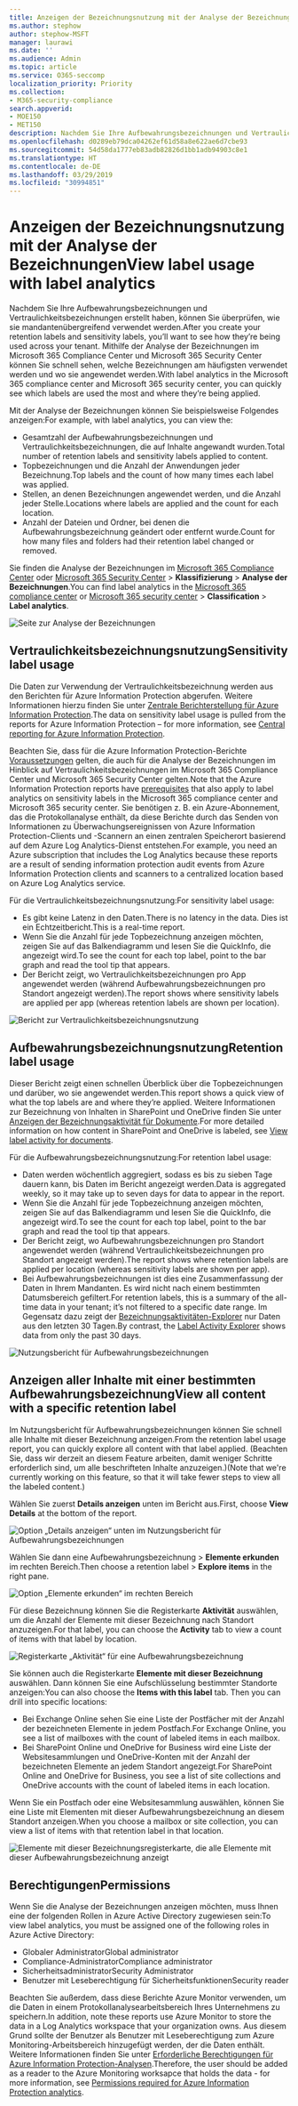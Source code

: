 ```yaml
---
title: Anzeigen der Bezeichnungsnutzung mit der Analyse der Bezeichnungen
ms.author: stephow
author: stephow-MSFT
manager: laurawi
ms.date: ''
ms.audience: Admin
ms.topic: article
ms.service: O365-seccomp
localization_priority: Priority
ms.collection:
- M365-security-compliance
search.appverid:
- MOE150
- MET150
description: Nachdem Sie Ihre Aufbewahrungsbezeichnungen und Vertraulichkeitsbezeichnungen erstellt haben, können Sie überprüfen, wie sie mandantenübergreifend verwendet werden. Mithilfe der Analyse der Bezeichnungen im Microsoft 365 Compliance Center und Microsoft 365 Security Center können Sie schnell sehen, welche Bezeichnungen am häufigsten verwendet werden und wo sie angewendet werden.
ms.openlocfilehash: d0289eb79dca04262ef61d58a8e622ae6d7cbe93
ms.sourcegitcommit: 54d58da1777eb83adb82826d1bb1adb94903c8e1
ms.translationtype: HT
ms.contentlocale: de-DE
ms.lasthandoff: 03/29/2019
ms.locfileid: "30994851"
---
```

# <a name="view-label-usage-with-label-analytics"></a><span data-ttu-id="9a34d-104">Anzeigen der Bezeichnungsnutzung mit der Analyse der Bezeichnungen</span><span class="sxs-lookup"><span data-stu-id="9a34d-104">View label usage with label analytics</span></span>

<span data-ttu-id="9a34d-105">Nachdem Sie Ihre Aufbewahrungsbezeichnungen und Vertraulichkeitsbezeichnungen erstellt haben, können Sie überprüfen, wie sie mandantenübergreifend verwendet werden.</span><span class="sxs-lookup"><span data-stu-id="9a34d-105">After you create your retention labels and sensitivity labels, you’ll want to see how they’re being used across your tenant.</span></span> <span data-ttu-id="9a34d-106">Mithilfe der Analyse der Bezeichnungen im Microsoft 365 Compliance Center und Microsoft 365 Security Center können Sie schnell sehen, welche Bezeichnungen am häufigsten verwendet werden und wo sie angewendet werden.</span><span class="sxs-lookup"><span data-stu-id="9a34d-106">With label analytics in the Microsoft 365 compliance center and Microsoft 365 security center, you can quickly see which labels are used the most and where they’re being applied.</span></span>

<span data-ttu-id="9a34d-107">Mit der Analyse der Bezeichnungen können Sie beispielsweise Folgendes anzeigen:</span><span class="sxs-lookup"><span data-stu-id="9a34d-107">For example, with label analytics, you can view the:</span></span>

- <span data-ttu-id="9a34d-108">Gesamtzahl der Aufbewahrungsbezeichnungen und Vertraulichkeitsbezeichnungen, die auf Inhalte angewandt wurden.</span><span class="sxs-lookup"><span data-stu-id="9a34d-108">Total number of retention labels and sensitivity labels applied to content.</span></span>
- <span data-ttu-id="9a34d-109">Topbezeichnungen und die Anzahl der Anwendungen jeder Bezeichnung.</span><span class="sxs-lookup"><span data-stu-id="9a34d-109">Top labels and the count of how many times each label was applied.</span></span>
- <span data-ttu-id="9a34d-110">Stellen, an denen Bezeichnungen angewendet werden, und die Anzahl jeder Stelle.</span><span class="sxs-lookup"><span data-stu-id="9a34d-110">Locations where labels are applied and the count for each location.</span></span>
- <span data-ttu-id="9a34d-111">Anzahl der Dateien und Ordner, bei denen die Aufbewahrungsbezeichnung geändert oder entfernt wurde.</span><span class="sxs-lookup"><span data-stu-id="9a34d-111">Count for how many files and folders had their retention label changed or removed.</span></span>

<span data-ttu-id="9a34d-112">Sie finden die Analyse der Bezeichnungen im [Microsoft 365 Compliance Center](https://compliance.microsoft.com/labelanalytics) oder [Microsoft 365 Security Center](https://security.microsoft.com/labelanalytics) > **Klassifizierung** > **Analyse der Bezeichnungen**.</span><span class="sxs-lookup"><span data-stu-id="9a34d-112">You can find label analytics in the [Microsoft 365 compliance center](https://compliance.microsoft.com/labelanalytics) or [Microsoft 365 security center](https://security.microsoft.com/labelanalytics) > **Classification** > **Label analytics**.</span></span>

![Seite zur Analyse der Bezeichnungen](media/label-analytics-page.png)

## <a name="sensitivity-label-usage"></a><span data-ttu-id="9a34d-114">Vertraulichkeitsbezeichnungsnutzung</span><span class="sxs-lookup"><span data-stu-id="9a34d-114">Sensitivity label usage</span></span>

<span data-ttu-id="9a34d-115">Die Daten zur Verwendung der Vertraulichkeitsbezeichnung werden aus den Berichten für Azure Information Protection abgerufen. Weitere Informationen hierzu finden Sie unter [Zentrale Berichterstellung für Azure Information Protection](https://docs.microsoft.com/de-DE/azure/information-protection/reports-aip).</span><span class="sxs-lookup"><span data-stu-id="9a34d-115">The data on sensitivity label usage is pulled from the reports for Azure Information Protection – for more information, see [Central reporting for Azure Information Protection](https://docs.microsoft.com/de-DE/azure/information-protection/reports-aip).</span></span>

<span data-ttu-id="9a34d-116">Beachten Sie, dass für die Azure Information Protection-Berichte [Voraussetzungen](https://docs.microsoft.com/de-DE/azure/information-protection/reports-aip#prerequisites-for-azure-information-protection-analytics) gelten, die auch für die Analyse der Bezeichnungen im Hinblick auf Vertraulichkeitsbezeichnungen im Microsoft 365 Compliance Center und Microsoft 365 Security Center gelten.</span><span class="sxs-lookup"><span data-stu-id="9a34d-116">Note that the Azure Information Protection reports have [prerequisites](https://docs.microsoft.com/de-DE/azure/information-protection/reports-aip#prerequisites-for-azure-information-protection-analytics) that also apply to label analytics on sensitivity labels in the Microsoft 365 compliance center and Microsoft 365 security center.</span></span> <span data-ttu-id="9a34d-117">Sie benötigen z. B. ein Azure-Abonnement, das die Protokollanalyse enthält, da diese Berichte durch das Senden von Informationen zu Überwachungsereignissen von Azure Information Protection-Clients und -Scannern an einen zentralen Speicherort basierend auf dem Azure Log Analytics-Dienst entstehen.</span><span class="sxs-lookup"><span data-stu-id="9a34d-117">For example, you need an Azure subscription that includes the Log Analytics because these reports are a result of sending information protection audit events from Azure Information Protection clients and scanners to a centralized location based on Azure Log Analytics service.</span></span>

<span data-ttu-id="9a34d-118">Für die Vertraulichkeitsbezeichnungsnutzung:</span><span class="sxs-lookup"><span data-stu-id="9a34d-118">For sensitivity label usage:</span></span>

- <span data-ttu-id="9a34d-119">Es gibt keine Latenz in den Daten.</span><span class="sxs-lookup"><span data-stu-id="9a34d-119">There is no latency in the data.</span></span> <span data-ttu-id="9a34d-120">Dies ist ein Echtzeitbericht.</span><span class="sxs-lookup"><span data-stu-id="9a34d-120">This is a real-time report.</span></span>
- <span data-ttu-id="9a34d-121">Wenn Sie die Anzahl für jede Topbezeichnung anzeigen möchten, zeigen Sie auf das Balkendiagramm und lesen Sie die QuickInfo, die angezeigt wird.</span><span class="sxs-lookup"><span data-stu-id="9a34d-121">To see the count for each top label, point to the bar graph and read the tool tip that appears.</span></span>
- <span data-ttu-id="9a34d-122">Der Bericht zeigt, wo Vertraulichkeitsbezeichnungen pro App angewendet werden (während Aufbewahrungsbezeichnungen pro Standort angezeigt werden).</span><span class="sxs-lookup"><span data-stu-id="9a34d-122">The report shows where sensitivity labels are applied per app (whereas retention labels are shown per location).</span></span>

![Bericht zur Vertraulichkeitsbezeichnungsnutzung](media/sensitivity-label-usage-report.png)

## <a name="retention-label-usage"></a><span data-ttu-id="9a34d-124">Aufbewahrungsbezeichnungsnutzung</span><span class="sxs-lookup"><span data-stu-id="9a34d-124">Retention label usage</span></span>

<span data-ttu-id="9a34d-125">Dieser Bericht zeigt einen schnellen Überblick über die Topbezeichnungen und darüber, wo sie angewendet werden.</span><span class="sxs-lookup"><span data-stu-id="9a34d-125">This report shows a quick view of what the top labels are and where they’re applied.</span></span> <span data-ttu-id="9a34d-126">Weitere Informationen zur Bezeichnung von Inhalten in SharePoint und OneDrive finden Sie unter [Anzeigen der Bezeichnungsaktivität für Dokumente](view-label-activity-for-documents.md).</span><span class="sxs-lookup"><span data-stu-id="9a34d-126">For more detailed information on how content in SharePoint and OneDrive is labeled, see [View label activity for documents](view-label-activity-for-documents.md).</span></span>

<span data-ttu-id="9a34d-127">Für die Aufbewahrungsbezeichnungsnutzung:</span><span class="sxs-lookup"><span data-stu-id="9a34d-127">For retention label usage:</span></span>

- <span data-ttu-id="9a34d-128">Daten werden wöchentlich aggregiert, sodass es bis zu sieben Tage dauern kann, bis Daten im Bericht angezeigt werden.</span><span class="sxs-lookup"><span data-stu-id="9a34d-128">Data is aggregated weekly, so it may take up to seven days for data to appear in the report.</span></span>
- <span data-ttu-id="9a34d-129">Wenn Sie die Anzahl für jede Topbezeichnung anzeigen möchten, zeigen Sie auf das Balkendiagramm und lesen Sie die QuickInfo, die angezeigt wird.</span><span class="sxs-lookup"><span data-stu-id="9a34d-129">To see the count for each top label, point to the bar graph and read the tool tip that appears.</span></span>
- <span data-ttu-id="9a34d-130">Der Bericht zeigt, wo Aufbewahrungsbezeichnungen pro Standort angewendet werden (während Vertraulichkeitsbezeichnungen pro Standort angezeigt werden).</span><span class="sxs-lookup"><span data-stu-id="9a34d-130">The report shows where retention labels are applied per location (whereas sensitivity labels are shown per app).</span></span>
- <span data-ttu-id="9a34d-131">Bei Aufbewahrungsbezeichnungen ist dies eine Zusammenfassung der Daten in Ihrem Mandanten. Es wird nicht nach einem bestimmten Datumsbereich gefiltert.</span><span class="sxs-lookup"><span data-stu-id="9a34d-131">For retention labels, this is a summary of the all-time data in your tenant; it’s not filtered to a specific date range.</span></span> <span data-ttu-id="9a34d-132">Im Gegensatz dazu zeigt der [Bezeichnungsaktivitäten-Explorer](view-label-activity-for-documents.md) nur Daten aus den letzten 30 Tagen.</span><span class="sxs-lookup"><span data-stu-id="9a34d-132">By contrast, the [Label Activity Explorer](view-label-activity-for-documents.md) shows data from only the past 30 days.</span></span>

![Nutzungsbericht für Aufbewahrungsbezeichnungen](media/retention-label-usage-report.png)

## <a name="view-all-content-with-a-specific-retention-label"></a><span data-ttu-id="9a34d-134">Anzeigen aller Inhalte mit einer bestimmten Aufbewahrungsbezeichnung</span><span class="sxs-lookup"><span data-stu-id="9a34d-134">View all content with a specific retention label</span></span>

<span data-ttu-id="9a34d-135">Im Nutzungsbericht für Aufbewahrungsbezeichnungen können Sie schnell alle Inhalte mit dieser Bezeichnung anzeigen.</span><span class="sxs-lookup"><span data-stu-id="9a34d-135">From the retention label usage report, you can quickly explore all content with that label applied.</span></span> <span data-ttu-id="9a34d-136">(Beachten Sie, dass wir derzeit an diesem Feature arbeiten, damit weniger Schritte erforderlich sind, um alle beschrifteten Inhalte anzuzeigen.)</span><span class="sxs-lookup"><span data-stu-id="9a34d-136">(Note that we're currently working on this feature, so that it will take fewer steps to view all the labeled content.)</span></span>

<span data-ttu-id="9a34d-137">Wählen Sie zuerst **Details anzeigen** unten im Bericht aus.</span><span class="sxs-lookup"><span data-stu-id="9a34d-137">First, choose **View Details** at the bottom of the report.</span></span>

![Option „Details anzeigen“ unten im Nutzungsbericht für Aufbewahrungsbezeichnungen](media/retention-label-usage-view-details.png)

<span data-ttu-id="9a34d-139">Wählen Sie dann eine Aufbewahrungsbezeichnung > **Elemente erkunden** im rechten Bereich.</span><span class="sxs-lookup"><span data-stu-id="9a34d-139">Then choose a retention label > **Explore items** in the right pane.</span></span>

![Option „Elemente erkunden“ im rechten Bereich](media/retention-label-usage-explore-items.png)

<span data-ttu-id="9a34d-141">Für diese Bezeichnung können Sie die Registerkarte **Aktivität** auswählen, um die Anzahl der Elemente mit dieser Bezeichnung nach Standort anzuzeigen.</span><span class="sxs-lookup"><span data-stu-id="9a34d-141">For that label, you can choose the **Activity** tab to view a count of items with that label by location.</span></span>

![Registerkarte „Aktivität“ für eine Aufbewahrungsbezeichnung](media/retention-label-usage-activity-tab.png)

<span data-ttu-id="9a34d-143">Sie können auch die Registerkarte **Elemente mit dieser Bezeichnung** auswählen. Dann können Sie eine Aufschlüsselung bestimmter Standorte anzeigen:</span><span class="sxs-lookup"><span data-stu-id="9a34d-143">You can also choose the **Items with this label** tab. Then you can drill into specific locations:</span></span>

- <span data-ttu-id="9a34d-144">Bei Exchange Online sehen Sie eine Liste der Postfächer mit der Anzahl der bezeichneten Elemente in jedem Postfach.</span><span class="sxs-lookup"><span data-stu-id="9a34d-144">For Exchange Online, you see a list of mailboxes with the count of labeled items in each mailbox.</span></span>
- <span data-ttu-id="9a34d-145">Bei SharePoint Online und OneDrive for Business wird eine Liste der Websitesammlungen und OneDrive-Konten mit der Anzahl der bezeichneten Elemente an jedem Standort angezeigt.</span><span class="sxs-lookup"><span data-stu-id="9a34d-145">For SharePoint Online and OneDrive for Business, you see a list of site collections and OneDrive accounts with the count of labeled items in each location.</span></span>

<span data-ttu-id="9a34d-146">Wenn Sie ein Postfach oder eine Websitesammlung auswählen, können Sie eine Liste mit Elementen mit dieser Aufbewahrungsbezeichnung an diesem Standort anzeigen.</span><span class="sxs-lookup"><span data-stu-id="9a34d-146">When you choose a mailbox or site collection, you can view a list of items with that retention label in that location.</span></span>

![Elemente mit dieser Bezeichnungsregisterkarte, die alle Elemente mit dieser Aufbewahrungsbezeichnung anzeigt](media/retention-label-usage-content-explorer.png)

## <a name="permissions"></a><span data-ttu-id="9a34d-148">Berechtigungen</span><span class="sxs-lookup"><span data-stu-id="9a34d-148">Permissions</span></span>

<span data-ttu-id="9a34d-149">Wenn Sie die Analyse der Bezeichnungen anzeigen möchten, muss Ihnen eine der folgenden Rollen in Azure Active Directory zugewiesen sein:</span><span class="sxs-lookup"><span data-stu-id="9a34d-149">To view label analytics, you must be assigned one of the following roles in Azure Active Directory:</span></span>

- <span data-ttu-id="9a34d-150">Globaler Administrator</span><span class="sxs-lookup"><span data-stu-id="9a34d-150">Global administrator</span></span>
- <span data-ttu-id="9a34d-151">Compliance-Administrator</span><span class="sxs-lookup"><span data-stu-id="9a34d-151">Compliance administrator</span></span>
- <span data-ttu-id="9a34d-152">Sicherheitsadministrator</span><span class="sxs-lookup"><span data-stu-id="9a34d-152">Security Administrator</span></span>
- <span data-ttu-id="9a34d-153">Benutzer mit Leseberechtigung für Sicherheitsfunktionen</span><span class="sxs-lookup"><span data-stu-id="9a34d-153">Security reader</span></span>

<span data-ttu-id="9a34d-154">Beachten Sie außerdem, dass diese Berichte Azure Monitor verwenden, um die Daten in einem Protokollanalysearbeitsbereich Ihres Unternehmens zu speichern.</span><span class="sxs-lookup"><span data-stu-id="9a34d-154">In addition, note these reports use Azure Monitor to store the data in a Log Analytics workspace that your organization owns.</span></span> <span data-ttu-id="9a34d-155">Aus diesem Grund sollte der Benutzer als Benutzer mit Leseberechtigung zum Azure Monitoring-Arbeitsbereich hinzugefügt werden, der die Daten enthält. Weitere Informationen finden Sie unter [Erforderliche Berechtigungen für Azure Information Protection-Analysen](https://docs.microsoft.com/de-DE/azure/information-protection/reports-aip#permissions-required-for-azure-information-protection-analytics).</span><span class="sxs-lookup"><span data-stu-id="9a34d-155">Therefore, the user should be added as a reader to the Azure Monitoring worksapce that holds the data - for more information, see [Permissions required for Azure Information Protection analytics](https://docs.microsoft.com/de-DE/azure/information-protection/reports-aip#permissions-required-for-azure-information-protection-analytics).</span></span>

